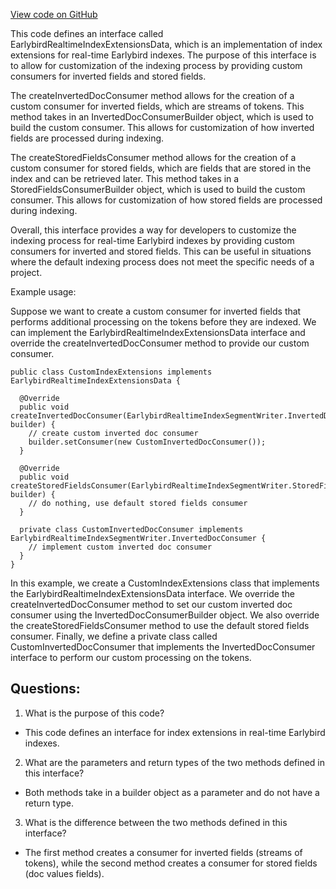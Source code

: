 [View code on GitHub](https://github.com/misbahsy/the-algorithm/src/java/com/twitter/search/core/earlybird/index/extensions/EarlybirdRealtimeIndexExtensionsData.java)

This code defines an interface called EarlybirdRealtimeIndexExtensionsData, which is an implementation of index extensions for real-time Earlybird indexes. The purpose of this interface is to allow for customization of the indexing process by providing custom consumers for inverted fields and stored fields.

The createInvertedDocConsumer method allows for the creation of a custom consumer for inverted fields, which are streams of tokens. This method takes in an InvertedDocConsumerBuilder object, which is used to build the custom consumer. This allows for customization of how inverted fields are processed during indexing.

The createStoredFieldsConsumer method allows for the creation of a custom consumer for stored fields, which are fields that are stored in the index and can be retrieved later. This method takes in a StoredFieldsConsumerBuilder object, which is used to build the custom consumer. This allows for customization of how stored fields are processed during indexing.

Overall, this interface provides a way for developers to customize the indexing process for real-time Earlybird indexes by providing custom consumers for inverted and stored fields. This can be useful in situations where the default indexing process does not meet the specific needs of a project. 

Example usage:

Suppose we want to create a custom consumer for inverted fields that performs additional processing on the tokens before they are indexed. We can implement the EarlybirdRealtimeIndexExtensionsData interface and override the createInvertedDocConsumer method to provide our custom consumer. 

```
public class CustomIndexExtensions implements EarlybirdRealtimeIndexExtensionsData {
  
  @Override
  public void createInvertedDocConsumer(EarlybirdRealtimeIndexSegmentWriter.InvertedDocConsumerBuilder builder) {
    // create custom inverted doc consumer
    builder.setConsumer(new CustomInvertedDocConsumer());
  }
  
  @Override
  public void createStoredFieldsConsumer(EarlybirdRealtimeIndexSegmentWriter.StoredFieldsConsumerBuilder builder) {
    // do nothing, use default stored fields consumer
  }
  
  private class CustomInvertedDocConsumer implements EarlybirdRealtimeIndexSegmentWriter.InvertedDocConsumer {
    // implement custom inverted doc consumer
  }
}
```

In this example, we create a CustomIndexExtensions class that implements the EarlybirdRealtimeIndexExtensionsData interface. We override the createInvertedDocConsumer method to set our custom inverted doc consumer using the InvertedDocConsumerBuilder object. We also override the createStoredFieldsConsumer method to use the default stored fields consumer. Finally, we define a private class called CustomInvertedDocConsumer that implements the InvertedDocConsumer interface to perform our custom processing on the tokens.
## Questions: 
 1. What is the purpose of this code?
- This code defines an interface for index extensions in real-time Earlybird indexes.

2. What are the parameters and return types of the two methods defined in this interface?
- Both methods take in a builder object as a parameter and do not have a return type.

3. What is the difference between the two methods defined in this interface?
- The first method creates a consumer for inverted fields (streams of tokens), while the second method creates a consumer for stored fields (doc values fields).